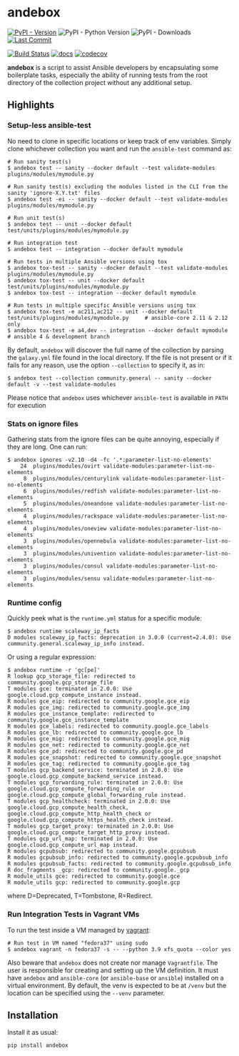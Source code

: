 andebox
=======

[![PyPI - Version](https://img.shields.io/pypi/v/andebox.svg)](https://pypi.org/project/andebox/)
![PyPI - Python Version](https://img.shields.io/pypi/pyversions/andebox)
![PyPI - Downloads](https://img.shields.io/pypi/dw/andebox)
[![Last Commit](https://img.shields.io/github/last-commit/russoz-ansible/andebox)](https://github.com/russoz-ansible/andebox/commits/main)

[![Build Status](https://github.com/russoz-ansible/andebox/actions/workflows/ci-tests.yml/badge.svg?branch=)](https://github.com/russoz-ansible/andebox/actions)
[![docs](https://readthedocs.org/projects/andebox/badge/?style=flat)](https://andebox.readthedocs.io/en/latest/)
[![codecov](https://codecov.io/gh/russoz-ansible/andebox/graph/badge.svg?token=D3TPI2PGU9)](https://codecov.io/gh/russoz-ansible/andebox)

**andebox** is a script to assist Ansible developers by encapsulating some
boilerplate tasks, especially the ability of running tests from the root
directory of the collection project without any additional setup.

Highlights
----------

### Setup-less ansible-test

No need to clone in specific locations or keep track of env variables. Simply clone whichever collection you want and
run the `ansible-test` command as:

```
# Run sanity test(s)
$ andebox test -- sanity --docker default --test validate-modules plugins/modules/mymodule.py

# Run sanity test(s) excluding the modules listed in the CLI from the sanity 'ignore-X.Y.txt' files
$ andebox test -ei -- sanity --docker default --test validate-modules plugins/modules/mymodule.py

# Run unit test(s)
$ andebox test -- unit --docker default test/units/plugins/modules/mymodule.py

# Run integration test
$ andebox test -- integration --docker default mymodule

# Run tests in multiple Ansible versions using tox
$ andebox tox-test -- sanity --docker default --test validate-modules plugins/modules/mymodule.py
$ andebox tox-test -- unit --docker default test/units/plugins/modules/mymodule.py
$ andebox tox-test -- integration --docker default mymodule

# Run tests in multiple specific Ansible versions using tox
$ andebox tox-test -e ac211,ac212 -- unit --docker default test/units/plugins/modules/mymodule.py     # ansible-core 2.11 & 2.12 only
$ andebox tox-test -e a4,dev -- integration --docker default mymodule                                 # ansible 4 & development branch
```

By default, `andebox` will discover the full name of the collection by parsing the `galaxy.yml` file found in
the local directory.
If the file is not present or if it fails for any reason, use the option `--collection` to specify it, as in:

```
$ andebox test --collection community.general -- sanity --docker default -v --test validate-modules
```

Please notice that `andebox` uses whichever `ansible-test` is available in `PATH` for execution

### Stats on ignore files

Gathering stats from the ignore files can be quite annoying, especially if they are long. One can run:

```
$ andebox ignores -v2.10 -d4 -fc '.*:parameter-list-no-elements'
    24  plugins/modules/ovirt validate-modules:parameter-list-no-elements
     8  plugins/modules/centurylink validate-modules:parameter-list-no-elements
     6  plugins/modules/redfish validate-modules:parameter-list-no-elements
     5  plugins/modules/oneandone validate-modules:parameter-list-no-elements
     4  plugins/modules/rackspace validate-modules:parameter-list-no-elements
     4  plugins/modules/oneview validate-modules:parameter-list-no-elements
     3  plugins/modules/opennebula validate-modules:parameter-list-no-elements
     3  plugins/modules/univention validate-modules:parameter-list-no-elements
     3  plugins/modules/consul validate-modules:parameter-list-no-elements
     3  plugins/modules/sensu validate-modules:parameter-list-no-elements
```

### Runtime config

Quickly peek what is the `runtime.yml` status for a specific module:

```
$ andebox runtime scaleway_ip_facts
D modules scaleway_ip_facts: deprecation in 3.0.0 (current=2.4.0): Use community.general.scaleway_ip_info instead.
```

Or using a regular expression:

```
$ andebox runtime -r 'gc[pe]'
R lookup gcp_storage_file: redirected to community.google.gcp_storage_file
T modules gce: terminated in 2.0.0: Use google.cloud.gcp_compute_instance instead.
R modules gce_eip: redirected to community.google.gce_eip
R modules gce_img: redirected to community.google.gce_img
R modules gce_instance_template: redirected to community.google.gce_instance_template
R modules gce_labels: redirected to community.google.gce_labels
R modules gce_lb: redirected to community.google.gce_lb
R modules gce_mig: redirected to community.google.gce_mig
R modules gce_net: redirected to community.google.gce_net
R modules gce_pd: redirected to community.google.gce_pd
R modules gce_snapshot: redirected to community.google.gce_snapshot
R modules gce_tag: redirected to community.google.gce_tag
T modules gcp_backend_service: terminated in 2.0.0: Use google.cloud.gcp_compute_backend_service instead.
T modules gcp_forwarding_rule: terminated in 2.0.0: Use google.cloud.gcp_compute_forwarding_rule or google.cloud.gcp_compute_global_forwarding_rule instead.
T modules gcp_healthcheck: terminated in 2.0.0: Use google.cloud.gcp_compute_health_check, google.cloud.gcp_compute_http_health_check or google.cloud.gcp_compute_https_health_check instead.
T modules gcp_target_proxy: terminated in 2.0.0: Use google.cloud.gcp_compute_target_http_proxy instead.
T modules gcp_url_map: terminated in 2.0.0: Use google.cloud.gcp_compute_url_map instead.
R modules gcpubsub: redirected to community.google.gcpubsub
R modules gcpubsub_info: redirected to community.google.gcpubsub_info
R modules gcpubsub_facts: redirected to community.google.gcpubsub_info
R doc_fragments _gcp: redirected to community.google._gcp
R module_utils gce: redirected to community.google.gce
R module_utils gcp: redirected to community.google.gcp
```
where D=Deprecated, T=Tombstone, R=Redirect.

### Run Integration Tests in Vagrant VMs

To run the test inside a VM managed by [vagrant](https://www.vagrantup.com/):

```
# Run test in VM named "fedora37" using sudo
$ andebox vagrant -n fedora37 -s -- --python 3.9 xfs_quota --color yes
```

Also beware that `andebox` does not create nor manage `Vagrantfile`. The user is responsible for creating and setting up the VM definition. It must have `andebox` and `ansible-core` (or `ansible-base` or `ansible`) installed on a virtual environment. By default, the venv is expected to be at `/venv` but the location can be specified using the `--venv` parameter.

Installation
------------

Install it as usual:

    pip install andebox
